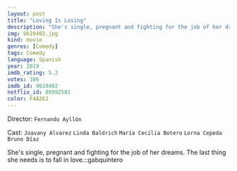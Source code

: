 ```yaml
---
layout: post
title: "Loving Is Losing"
description: "She's single, pregnant and fighting for the job of her dreams. The last thing she needs is to fall in love.::gabquintero.."
img: 9619402.jpg
kind: movie
genres: [Comedy]
tags: Comedy 
language: Spanish
year: 2019
imdb_rating: 5.2
votes: 106
imdb_id: 9619402
netflix_id: 80992501
color: F4A261
---
```

Director: `Fernando Ayllón`  

Cast: `Joavany Alvarez` `Linda Baldrich` `María Cecilia Botero` `Lorna Cepeda` `Bruno Díaz` 

She's single, pregnant and fighting for the job of her dreams. The last thing she needs is to fall in love.::gabquintero